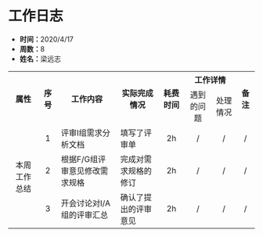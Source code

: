 <h1>工作日志</h1>
<ul>
    <li><strong>时间：</strong>2020/4/17</li>
    <li><strong>周数：</strong>8</li>
    <li><strong>姓名：</strong>梁远志</li>
</ul>
<table style="text-align:center">
  <tr>
    <th rowspan="2">属性</th>
    <th rowspan="2">序号</th>
    <th rowspan="2">工作内容</th>
    <th rowspan="2">实际完成情况</th>
    <th rowspan="2">耗费时间</th>
    <th colspan="2">工作详情</th>
    <th rowspan="2">备注</th>
  </tr>
  <tr>
    <td>遇到的问题</td>
    <td>处理情况</td>
  </tr>
  <tr>
    <td rowspan="4">本周工作总结</td>
    <td>1</td>
    <td style="text-align:left">评审I组需求分析文档</td>
    <td style="text-align:left">填写了评审单</td>
    <td>2h</td>
    <td>/</td>
    <td>/</td>
    <td>/</td>
  </tr>
  <tr>
    <td>2</td>
    <td style="text-align:left">根据F/G组评审意见修改需求规格</td>
    <td style="text-align:left">完成对需求规格的修订</td>
    <td>2h</td>
    <td>/</td>
    <td>/</td>
    <td>/</td>
  </tr>
  <tr>
    <td>3</td>
    <td style="text-align:left">开会讨论对I/A组的评审汇总</td>
    <td style="text-align:left">确认了提出的评审意见</td>
    <td>2h</td>
    <td>/</td>
    <td>/</td>
    <td>/</td>
  </tr>
</table>
